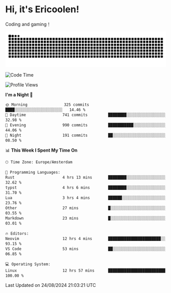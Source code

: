 # Hi, it's Ericoolen!
Coding and gaming！

<picture>
  <source media="(prefers-color-scheme: dark)" srcset="https://raw.githubusercontent.com/Eric-Song-Nop/Eric-Song-Nop/output/github-contribution-grid-snake-dark.svg">
  <source media="(prefers-color-scheme: light)" srcset="https://raw.githubusercontent.com/Eric-Song-Nop/Eric-Song-Nop/output/github-contribution-grid-snake.svg">
  <img alt="github contribution grid snake animation" src="https://raw.githubusercontent.com/Eric-Song-Nop/Eric-Song-Nop/output/github-contribution-grid-snake.svg">
</picture>

<!--START_SECTION:waka-->
![Code Time](http://img.shields.io/badge/Code%20Time-1%2C459%20hrs%2036%20mins-blue)

![Profile Views](http://img.shields.io/badge/Profile%20Views-0-blue)

**I'm a Night 🦉** 

```text
🌞 Morning                325 commits         ████░░░░░░░░░░░░░░░░░░░░░   14.46 % 
🌆 Daytime                741 commits         ████████░░░░░░░░░░░░░░░░░   32.98 % 
🌃 Evening                990 commits         ███████████░░░░░░░░░░░░░░   44.06 % 
🌙 Night                  191 commits         ██░░░░░░░░░░░░░░░░░░░░░░░   08.50 % 
```


📊 **This Week I Spent My Time On** 

```text
🕑︎ Time Zone: Europe/Amsterdam

💬 Programming Languages: 
Rust                     4 hrs 13 mins       ████████░░░░░░░░░░░░░░░░░   32.62 % 
typst                    4 hrs 6 mins        ████████░░░░░░░░░░░░░░░░░   31.70 % 
Lua                      3 hrs 4 mins        ██████░░░░░░░░░░░░░░░░░░░   23.76 % 
Other                    27 mins             █░░░░░░░░░░░░░░░░░░░░░░░░   03.55 % 
Markdown                 23 mins             █░░░░░░░░░░░░░░░░░░░░░░░░   03.01 % 

🔥 Editors: 
Neovim                   12 hrs 4 mins       ███████████████████████░░   93.15 % 
VS Code                  53 mins             ██░░░░░░░░░░░░░░░░░░░░░░░   06.85 % 

💻 Operating System: 
Linux                    12 hrs 57 mins      █████████████████████████   100.00 % 
```


 Last Updated on 24/08/2024 21:03:21 UTC
<!--END_SECTION:waka-->
